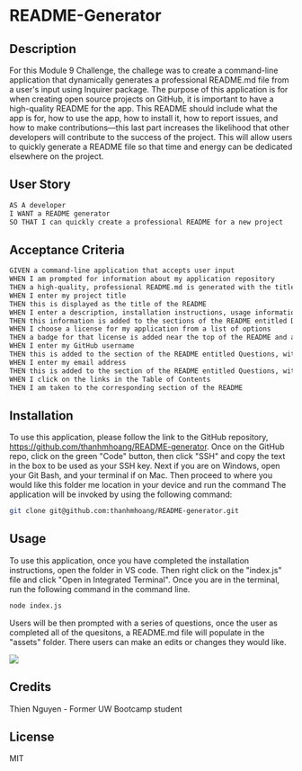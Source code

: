 # README-Generator

## Description

For this Module 9 Challenge, the challege was to create a command-line application that dynamically generates a professional README.md file from a user's input using Inquirer package. The purpose of this application is for when creating open source projects on GitHub, it is important to have a high-quality README for the app. This README should include what the app is for, how to use the app, how to install it, how to report issues, and how to make contributions&mdash;this last part increases the likelihood that other developers will contribute to the success of the project. This will allow users to quickly generate a README file so that time and energy can be dedicated elsewhere on the project.

## User Story

```md
AS A developer
I WANT a README generator
SO THAT I can quickly create a professional README for a new project
```

## Acceptance Criteria

```md
GIVEN a command-line application that accepts user input
WHEN I am prompted for information about my application repository
THEN a high-quality, professional README.md is generated with the title of my project and sections entitled Description, Table of Contents, Installation, Usage, License, Contributing, Tests, and Questions
WHEN I enter my project title
THEN this is displayed as the title of the README
WHEN I enter a description, installation instructions, usage information, contribution guidelines, and test instructions
THEN this information is added to the sections of the README entitled Description, Installation, Usage, Contributing, and Tests
WHEN I choose a license for my application from a list of options
THEN a badge for that license is added near the top of the README and a notice is added to the section of the README entitled License that explains which license the application is covered under
WHEN I enter my GitHub username
THEN this is added to the section of the README entitled Questions, with a link to my GitHub profile
WHEN I enter my email address
THEN this is added to the section of the README entitled Questions, with instructions on how to reach me with additional questions
WHEN I click on the links in the Table of Contents
THEN I am taken to the corresponding section of the README
```
## Installation

To use this application, please follow the link to the GitHub repository, https://github.com/thanhmhoang/README-generator. Once on the GitHub repo, click on the green "Code" button, then click "SSH" and copy the text in the box to be used as your SSH key. Next if you are on Windows, open your Git Bash, and your terminal if on Mac. Then proceed to where you would like this folder me location in your device and run the command 
The application will be invoked by using the following command:
```bash
git clone git@github.com:thanhmhoang/README-generator.git
```

## Usage

To use this application, once you have completed the installation instructions, open the folder in VS code. Then right click on the "index.js" file and click "Open in Integrated Terminal". Once you are in the terminal, run the following command in the command line.

```bash
node index.js
```
Users will be then prompted with a series of questions, once the user as completed all of the quesitons, a README.md file will populate in the "assets" folder. There users can make an edits or changes they would like.

<img src="./assets/README generator.gif">

## Credits

Thien Nguyen - Former UW Bootcamp student

## License

MIT 
